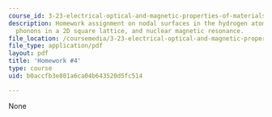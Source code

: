 ```yaml
---
course_id: 3-23-electrical-optical-and-magnetic-properties-of-materials-fall-2007
description: Homework assignment on nodal surfaces in the hydrogen atom, acoustic
  phonons in a 2D square lattice, and nuclear magnetic resonance.
file_location: /coursemedia/3-23-electrical-optical-and-magnetic-properties-of-materials-fall-2007/b0accfb3e801a6ca04b643520d5fc514_ps4.pdf
file_type: application/pdf
layout: pdf
title: 'Homework #4'
type: course
uid: b0accfb3e801a6ca04b643520d5fc514

---
```

None